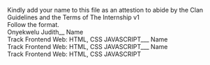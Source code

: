
Kindly add your name to this file as an attestion to abide by the Clan Guidelines and the Terms of The Internship v1
<br/> Follow the format.<br/> 
Onyekwelu Judith__
Name<br/>
Track
Frontend Web: HTML, CSS JAVASCRIPT___
Name<br/>
Track
Frontend Web: HTML, CSS JAVASCRIPT___
Name <br/>
Track
Frontend Web: HTML, CSS JAVASCRIPT
